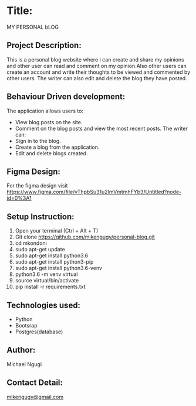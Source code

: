 # Title:

MY PERSONAL bLOG

## Project Description:

This is a personal blog website where i can create and share my opinions and other user can read and comment on my opinion.Also other users can create an account and write their thoughts to be viewed and commented by other users.
The writer can also edit and delete the blog they have posted. 

## Behaviour Driven development:

The  application allows users to:
  * View blog posts on the site.
  * Comment on the blog posts and view the most  recent posts.
The writer can:
  * Sign in to the blog.
  * Create a blog from the application.
  * Edit and delete blogs created.

## Figma Design: 
For the figma design visit https://www.figma.com/file/vThpbSu31u2ImVmtmhFYb3/Untitled?node-id=0%3A1  

## Setup Instruction:
1. Open your terminal (Ctrl + Alt + T)
2. Git clone https://github.com/mikengugy/personal-blog.git
3. cd mkondoni 
4. sudo apt-get update
5. sudo apt-get install python3.6
6. sudo apt-get install python3-pip
7. sudo apt-get install python3.6-venv
8. python3.6 -m venv virtual
9. source virtual/bin/activate
10. pip install -r requirements.txt

 ## Technologies used:
  * Python
  * Bootsrap
  * Postgres(database)



## Author:

Michael Ngugi

## Contact Detail:

mikengugy@gmail.com